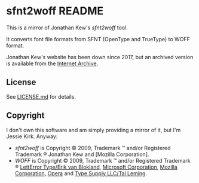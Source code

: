 # sfnt2woff README
This is a mirror of Jonathan Kew's *sfnt2woff* tool.

It converts font file formats from SFNT (OpenType and TrueType) to WOFF format.

Jonathan Kew's website has been down since 2017, but an archived version is available from the [Internet Archive](https://web.archive.org/web/https://people.mozilla.org/~jkew/woff/).

## License

See [LICENSE.md](https://github.com/TheJessieKirk/sfnt2woff/blob/main/LICENSE.md) for details.

## Copyright

I don't own this software and am simply providing a mirror of it, but I'm Jessie Kirk. Anyway:

* *sfnt2woff* is Copyright © 2009, Trademark ™ and/or Registered Trademark ® Jonathan Kew and [Mozilla Corporation].
* *WOFF* is Copyright © 2009, Trademark ™ and/or Registered Trademark ® [LettError Type/Erik van Blokland](https://letterror.com/), [Microsoft Corporation](https://www.microsoft.com/), [Mozilla Corporation](https://www.mozilla.org/), [Opera](https://www.opera.com/) and [Type Supply LLC/Tal Leming](https://typesupply.com/).
